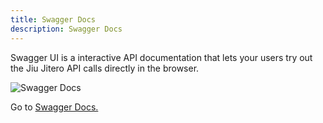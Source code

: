 ```yaml
---
title: Swagger Docs
description: Swagger Docs
---
```


Swagger UI is a interactive API documentation that lets your users try out the Jiu Jitero API calls directly in the browser.


![Swagger Docs](https://i.imgur.com/hdwrSPD.png)

<p>
Go to
<a href="https://jiujitero-api.onrender.com/api#/" target="_self">Swagger Docs.</a>
</p>